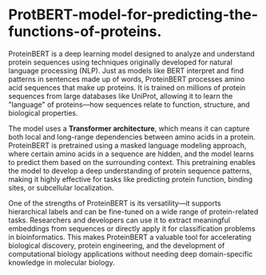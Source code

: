 # ProtBERT-model-for-predicting-the-functions-of-proteins.
ProteinBERT is a deep learning model designed to analyze and understand protein sequences using techniques originally developed for natural language processing (NLP). Just as models like BERT interpret and find patterns in sentences made up of words, ProteinBERT processes amino acid sequences that make up proteins. It is trained on millions of protein sequences from large databases like UniProt, allowing it to learn the "language" of proteins—how sequences relate to function, structure, and biological properties.

The model uses a **Transformer architecture**, which means it can capture both local and long-range dependencies between amino acids in a protein. ProteinBERT is pretrained using a masked language modeling approach, where certain amino acids in a sequence are hidden, and the model learns to predict them based on the surrounding context. This pretraining enables the model to develop a deep understanding of protein sequence patterns, making it highly effective for tasks like predicting protein function, binding sites, or subcellular localization.

One of the strengths of ProteinBERT is its versatility—it supports hierarchical labels and can be fine-tuned on a wide range of protein-related tasks. Researchers and developers can use it to extract meaningful embeddings from sequences or directly apply it for classification problems in bioinformatics. This makes ProteinBERT a valuable tool for accelerating biological discovery, protein engineering, and the development of computational biology applications without needing deep domain-specific knowledge in molecular biology.
